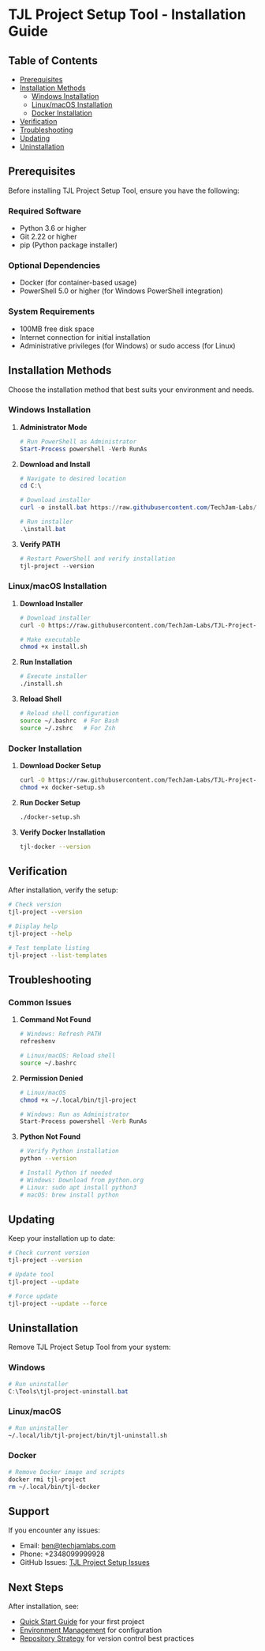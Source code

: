 # TJL Project Setup Tool - Installation Guide

## Table of Contents
- [Prerequisites](#prerequisites)
- [Installation Methods](#installation-methods)
  - [Windows Installation](#windows-installation)
  - [Linux/macOS Installation](#linuxmacos-installation)
  - [Docker Installation](#docker-installation)
- [Verification](#verification)
- [Troubleshooting](#troubleshooting)
- [Updating](#updating)
- [Uninstallation](#uninstallation)

## Prerequisites

Before installing TJL Project Setup Tool, ensure you have the following:

### Required Software
- Python 3.6 or higher
- Git 2.22 or higher
- pip (Python package installer)

### Optional Dependencies
- Docker (for container-based usage)
- PowerShell 5.0 or higher (for Windows PowerShell integration)

### System Requirements
- 100MB free disk space
- Internet connection for initial installation
- Administrative privileges (for Windows) or sudo access (for Linux)

## Installation Methods

Choose the installation method that best suits your environment and needs.

### Windows Installation

1. **Administrator Mode**
   ```powershell
   # Run PowerShell as Administrator
   Start-Process powershell -Verb RunAs
   ```

2. **Download and Install**
   ```powershell
   # Navigate to desired location
   cd C:\
   
   # Download installer
   curl -o install.bat https://raw.githubusercontent.com/TechJam-Labs/TJL-Project-Starter/main/install.bat
   
   # Run installer
   .\install.bat
   ```

3. **Verify PATH**
   ```powershell
   # Restart PowerShell and verify installation
   tjl-project --version
   ```

### Linux/macOS Installation

1. **Download Installer**
   ```bash
   # Download installer
   curl -O https://raw.githubusercontent.com/TechJam-Labs/TJL-Project-Starter/main/install.sh
   
   # Make executable
   chmod +x install.sh
   ```

2. **Run Installation**
   ```bash
   # Execute installer
   ./install.sh
   ```

3. **Reload Shell**
   ```bash
   # Reload shell configuration
   source ~/.bashrc  # For Bash
   source ~/.zshrc   # For Zsh
   ```

### Docker Installation

1. **Download Docker Setup**
   ```bash
   curl -O https://raw.githubusercontent.com/TechJam-Labs/TJL-Project-Starter/main/docker-setup.sh
   chmod +x docker-setup.sh
   ```

2. **Run Docker Setup**
   ```bash
   ./docker-setup.sh
   ```

3. **Verify Docker Installation**
   ```bash
   tjl-docker --version
   ```

## Verification

After installation, verify the setup:

```bash
# Check version
tjl-project --version

# Display help
tjl-project --help

# Test template listing
tjl-project --list-templates
```

## Troubleshooting

### Common Issues

1. **Command Not Found**
   ```bash
   # Windows: Refresh PATH
   refreshenv
   
   # Linux/macOS: Reload shell
   source ~/.bashrc
   ```

2. **Permission Denied**
   ```bash
   # Linux/macOS
   chmod +x ~/.local/bin/tjl-project
   
   # Windows: Run as Administrator
   Start-Process powershell -Verb RunAs
   ```

3. **Python Not Found**
   ```bash
   # Verify Python installation
   python --version
   
   # Install Python if needed
   # Windows: Download from python.org
   # Linux: sudo apt install python3
   # macOS: brew install python
   ```

## Updating

Keep your installation up to date:

```bash
# Check current version
tjl-project --version

# Update tool
tjl-project --update

# Force update
tjl-project --update --force
```

## Uninstallation

Remove TJL Project Setup Tool from your system:

### Windows
```powershell
# Run uninstaller
C:\Tools\tjl-project-uninstall.bat
```

### Linux/macOS
```bash
# Run uninstaller
~/.local/lib/tjl-project/bin/tjl-uninstall.sh
```

### Docker
```bash
# Remove Docker image and scripts
docker rmi tjl-project
rm ~/.local/bin/tjl-docker
```

## Support

If you encounter any issues:
- Email: ben@techjamlabs.com
- Phone: +2348099999928
- GitHub Issues: [TJL Project Setup Issues](https://github.com/TechJam-Labs/TJL-Project-Starter/issues)

## Next Steps

After installation, see:
- [Quick Start Guide](quickstart.md) for your first project
- [Environment Management](environment-management.md) for configuration
- [Repository Strategy](repository-strategy.md) for version control best practices